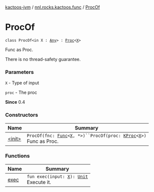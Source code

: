[kactoos-jvm](../../index.md) / [nnl.rocks.kactoos.func](../index.md) / [ProcOf](./index.md)

# ProcOf

`class ProcOf<in X : `[`Any`](https://kotlinlang.org/api/latest/jvm/stdlib/kotlin/-any/index.html)`> : `[`Proc`](../../nnl.rocks.kactoos/-proc/index.md)`<`[`X`](index.md#X)`>`

Func as Proc.

There is no thread-safety guarantee.

### Parameters

`X` - Type of input

`proc` - The proc

**Since**
0.4

### Constructors

| Name | Summary |
|---|---|
| [&lt;init&gt;](-init-.md) | `ProcOf(fnc: `[`Func`](../../nnl.rocks.kactoos/-func/index.md)`<`[`X`](index.md#X)`, *>)``ProcOf(proc: `[`KProc`](../../nnl.rocks.kactoos/-k-proc.md)`<`[`X`](index.md#X)`>)`<br>Func as Proc. |

### Functions

| Name | Summary |
|---|---|
| [exec](exec.md) | `fun exec(input: `[`X`](index.md#X)`): `[`Unit`](https://kotlinlang.org/api/latest/jvm/stdlib/kotlin/-unit/index.html)<br>Execute it. |

